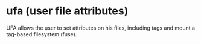 # ufa (user file attributes)

UFA allows the user to set attributes on his files, including tags
and mount a tag-based filesystem (fuse).